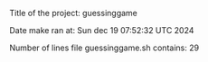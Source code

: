Title of the project: guessinggame

Date make ran at: Sun dec 19 07:52:32 UTC 2024

Number of lines file guessinggame.sh contains: 29

